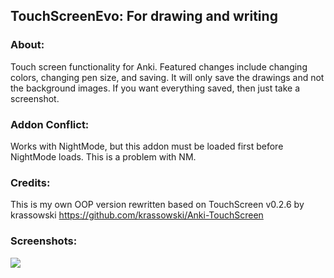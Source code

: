 ## TouchScreenEvo: For drawing and writing

### About:
Touch screen functionality for Anki. Featured changes include changing colors, changing pen size, and saving. It will only save the drawings and not the background images. If you want everything saved, then just take a screenshot.


### Addon Conflict:
Works with NightMode, but this addon must be loaded first before NightMode loads. This is a problem with NM.


### Credits:
This is my own OOP version rewritten based on TouchScreen v0.2.6 by krassowski https://github.com/krassowski/Anki-TouchScreen


### Screenshots:

<img src="https://github.com/lovac42/TouchScreenEvo/blob/master/screenshots/doraemon.png?raw=true">  
